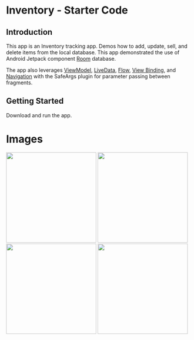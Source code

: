 Inventory - Starter Code
==================================

Introduction
------------

This app is an Inventory tracking app. Demos how to add, update, sell, and delete
 items from the local database.
This app demonstrated
the use of Android Jetpack component [Room](https://developer.android.com/training/data-storage/room) database.  

The app also leverages [ViewModel](https://developer.android.com/topic/libraries/architecture/viewmodel),
[LiveData](https://developer.android.com/topic/libraries/architecture/livedata),
[Flow](https://developer.android.com/kotlin/flow),
[View Binding](https://developer.android.com/topic/libraries/view-binding),
and [Navigation](https://developer.android.com/topic/libraries/architecture/navigation/)
with the SafeArgs plugin for parameter passing between fragments.


Getting Started
---------------

Download and run the app.

**Images**
==================================
<img src="https://user-images.githubusercontent.com/97167390/164256153-a1b0ce8c-b436-4295-8856-4de02db2c4e6.jpg" width="245" hight="180"> <img src="https://user-images.githubusercontent.com/97167390/164256246-2b1e62c5-d361-42dc-a754-7d1ff12787ed.jpg" width="245" hight="180"> <img src="https://user-images.githubusercontent.com/97167390/164256271-4744eda0-6957-48cc-8969-ef75c035c13d.jpg" width="245" hight="180"> <img src="https://user-images.githubusercontent.com/97167390/164256297-09c3cbd8-88c1-46c3-a27d-0ebc58c7d9af.jpg" width="245" hight="180">

